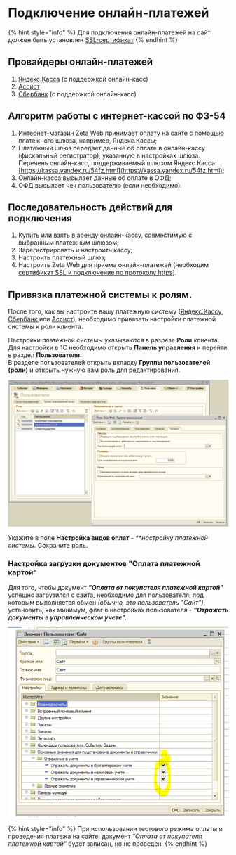 # Подключение онлайн-платежей

{% hint style="info" %}
Для подключения онлайн-платежей на сайт должен быть установлен [SSL-сертификат](../../ustanovka-i-obnovlenie-1/ssl-sertifikat-https.md)
{% endhint %}

## Провайдеры онлайн-платежей

1. [Яндекс.Касса](yandeks.kassa-yandex.kassa.md) \(с поддержкой онлайн-касс\)
2. [Ассист](assist-assist.md)
3. [Сбербанк](https://help-zetaweb.zetasoft.ru/~/edit/drafts/-LYCU2gYFNYKqr6dH7Cd/opisanie-i-nastroika/podklyuchenie-onlain-platezhei/sberbank-sberbank) \(с поддержкой онлайн-касс\)

## Алгоритм работы с интернет-кассой по ФЗ-54

1. Интернет-магазин Zeta Web принимает оплату на сайте с помощью платежного шлюза, например, Яндекс.Кассы;
2. Платежный шлюз передает данные об оплате в онлайн-кассу \(фискальный регистратор\), указанную в настройках шлюза. Перечень онлайн-касс, поддерживаемый шлюзом Яндекс.Касса: [https://kassa.yandex.ru/54fz.html](https://kassa.yandex.ru/54fz.html);
3. Онлайн-касса высылает данные об оплате в ОФД;
4. ОФД высылает чек пользователю \(если необходимо\).

## Последовательность действий для подключения

1. Купить или взять в аренду онлайн-кассу, совместимую с выбранным платежным шлюзом;
2. Зарегистрировать и настроить кассу;
3. Настроить платежный шлюз;
4. Настроить Zeta Web для приема онлайн-платежей \(необходим [сертификат SSL и подключение по протоколу https](https://help-zetaweb.zetasoft.ru/ustanovka-i-obnovlenie/ssl-sertifikat-https#ustanovka-ssl-sertifikata-https)\).

## Привязка платежной системы к ролям.

После того, как вы настроите вашу платежную систему \([Яндекс.Кассу](yandeks.kassa-yandex.kassa.md), [Сбербанк ](https://help-zetaweb.zetasoft.ru/~/edit/drafts/-LYCU2gYFNYKqr6dH7Cd/opisanie-i-nastroika/podklyuchenie-onlain-platezhei/sberbank-sberbank)или [Ассист](assist-assist.md)\), необходимо привязать настройки платежной системы к роли клиента.

Настройки платежной системы указываются в разрезе **Роли** клиента.  
Для настройки в 1С необходимо открыть **Панель управления** и перейти в раздел **Пользователи.**  
В разделе пользователей открыть вкладку **Группы пользователей \(роли\)** и открыть нужную вам роль для редактирования.

![&#x41D;&#x430;&#x441;&#x442;&#x440;&#x43E;&#x439;&#x43A;&#x430; &#x434;&#x43E;&#x441;&#x442;&#x443;&#x43F;&#x43D;&#x43E;&#x433;&#x43E; &#x432;&#x438;&#x434;&#x430; &#x43E;&#x43F;&#x43B;&#x430;&#x442;&#x44B; &#x434;&#x43B;&#x44F; &#x43A;&#x43B;&#x438;&#x435;&#x43D;&#x442;&#x430;](../../.gitbook/assets/image%20%2891%29.png)

Укажите в поле **Настройка видов оплат** - _\*\*настройку платежной системы._ Сохраните роль.

### Настройка загрузки документов "Оплата платежной картой"

Для того, чтобы документ _**"Оплата от покупателя платежной картой"**_ успешно загрузился с сайта, необходимо для пользователя, под которым выполняется обмен _\(обычно, это пользователь "Сайт"\)_, установить, как минимум, флаг в настройках пользователя - _**"Отражать документы в управленческом учете".**_

![](../../.gitbook/assets/image%20%28351%29.png)

{% hint style="info" %}
При использовании тестового режима оплаты и проведения платежа на сайте, документ _"Оплата от покупателя платежной картой"_ будет записан, но не проведен.
{% endhint %}

